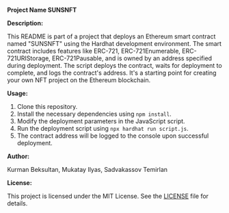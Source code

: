 **Project Name SUNSNFT**

**Description:**

This README is part of a project that deploys an Ethereum smart contract named "SUNSNFT" using the Hardhat development environment. The smart contract includes features like ERC-721, ERC-721Enumerable, ERC-721URIStorage, ERC-721Pausable, and is owned by an address specified during deployment. The script deploys the contract, waits for deployment to complete, and logs the contract's address. It's a starting point for creating your own NFT  project on the Ethereum blockchain.

**Usage:**

1. Clone this repository.
2. Install the necessary dependencies using `npm install`.
3. Modify the deployment parameters in the JavaScript script.
4. Run the deployment script using `npx hardhat run script.js`.
5. The contract address will be logged to the console upon successful deployment.

**Author:**

Kurman Beksultan, Mukatay Ilyas, Sadvakassov Temirlan

**License:**

This project is licensed under the MIT License. See the [LICENSE](LICENSE) file for details.

